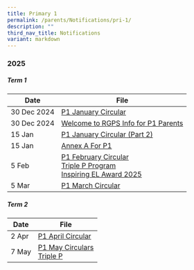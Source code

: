 ```yaml
---
title: Primary 1
permalink: /parents/Notifications/pri-1/
description: ""
third_nav_title: Notifications
variant: markdown
---
```

### **2025**

##### Term 1

| Date| File | 
| -------- | -------- |
|30 Dec 2024|[P1 January Circular](/files/Notification%202025/Pri%201/RGPS_N25_P1_001.pdf)|
|30 Dec 2024|[Welcome to RGPS Info for P1 Parents](/files/Notification%202025/Pri%201/Welcome_to_RGPS_Information_for_P1_parents.pdf)|
|15 Jan|[P1 January Circular (Part 2)](/files/Notification%202025/Pri%201/RGPS_N25_P1_003.pdf)|
|15 Jan|[Annex A For P1](/files/Notification%202025/Pri%201/Annex_A__For_P1_only_.pdf)|
|5 Feb|[P1 February Circular](/files/Notification%202025/Pri%201/P1.pdf)<br>[Triple P Program](/files/Notification%202025/Pri%201/Triple_P_PG_Notification_Indicate_Interest_2025_Flyer.pdf)<br>[Inspiring EL Award 2025](/files/Notification%202025/Pri%201/Inspiring_EL_Award_2025.pdf)|
|5 Mar|[P1 March Circular](/files/Notification%202025/Pri%201/RGPS_N25_P1_005.pdf)|

##### Term 2

| Date| File | 
| -------- | -------- |
|2 Apr|[P1 April Circular](/files/Notification%202025/Pri%201/RGPS_N25_P1_007.pdf)|
|7 May|[P1 May Circulars](/files/Notification%202025/Pri%201/RGPS_N25_P1_008.pdf)<br>[Triple P](/files/Notification%202025/Pri%206/P1_P6_Triple_P_PG_Notification_Mid_Year_Indicate_Interest_Flyer.pdf)|